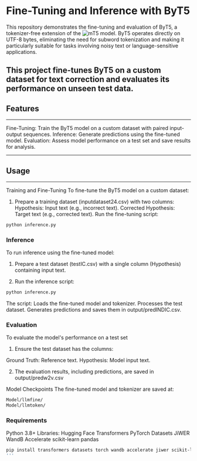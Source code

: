 
# Fine-Tuning and Inference with ByT5
This repository demonstrates the fine-tuning and evaluation of ByT5, a tokenizer-free extension of the ![mT5 model](https://arxiv.org/abs/2010.11934). ByT5 operates directly on UTF-8 bytes, eliminating the need for subword tokenization and making it particularly suitable for tasks involving noisy text or language-sensitive applications.

This project fine-tunes ByT5 on a custom dataset for text correction and evaluates its performance on unseen test data.
-----------------------------------------------------------------------------------------------------------
## Features
-----------------------------------------------------------------------------------------------------------
Fine-Tuning: Train the ByT5 model on a custom dataset with paired input-output sequences.
Inference: Generate predictions using the fine-tuned model.
Evaluation: Assess model performance on a test set and save results for analysis.

-----------------------------------------------------------------------------------------------------------
## Usage
-----------------------------------------------------------------------------------------------------------
Training and Fine-Tuning
To fine-tune the ByT5 model on a custom dataset:

1. Prepare a training dataset (inputdataset24.csv) with two columns:
    Hypothesis: Input text (e.g., incorrect text).
    Corrected Hypothesis: Target text (e.g., corrected text).
   Run the fine-tuning script:
```bash
python inference.py
```


### Inference
To run inference using the fine-tuned model:

1. Prepare a test dataset (testIC.csv) with a single column (Hypothesis) containing input text.

2. Run the inference script:
```bash
python inference.py
```

The script: Loads the fine-tuned model and tokenizer. Processes the test dataset. Generates predictions and saves them in output/predINDIC.csv.

### Evaluation
To evaluate the model's performance on a test set

1. Ensure the test dataset has the columns:

Ground Truth: Reference text. Hypothesis: Model input text.

2. The evaluation results, including predictions, are saved in output/predw2v.csv

Model Checkpoints
The fine-tuned model and tokenizer are saved at:
```bash
Model/llmfine/
Model/llmtoken/
```

### Requirements
Python 3.8+ Libraries: Hugging Face Transformers PyTorch Datasets JiWER WandB Accelerate scikit-learn pandas



```bash
pip install transformers datasets torch wandb accelerate jiwer scikit-learn pandas
'''
